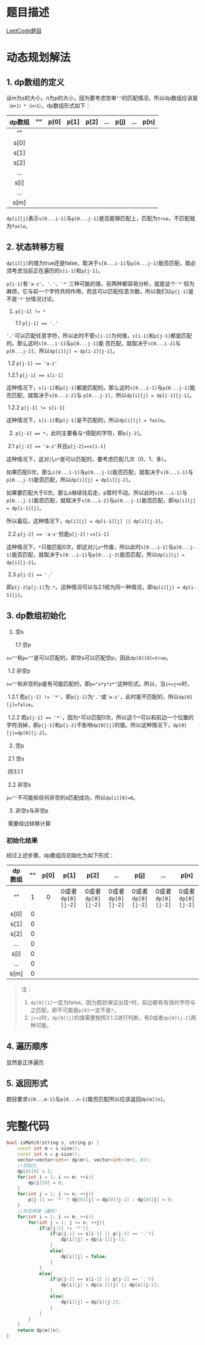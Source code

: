 # 题目描述

[LeetCode题目](https://leetcode.cn/problems/regular-expression-matching/description/)

# 动态规划解法

## 1. dp数组的定义

设m为s的大小，n为p的大小，因为要考虑空串`""`的匹配情况，所以dp数组应该是`（m+1）*（n+1）`。dp数组形式如下：

| dp数组 |  ""  | p[0] | p[1] | p[2] | ...  | p[j] | ...  | p[n] |
| :----: | :--: | :--: | ---- | :--: | :--: | :--: | :--: | :--: |
|   “”   |      |      |      |      |      |      |      |      |
|  s[0]  |      |      |      |      |      |      |      |      |
|  s[1]  |      |      |      |      |      |      |      |      |
|  s[2]  |      |      |      |      |      |      |      |      |
|  ...   |      |      |      |      |      |      |      |      |
|  s[i]  |      |      |      |      |      |      |      |      |
|  ...   |      |      |      |      |      |      |      |      |
|  s[m]  |      |      |      |      |      |      |      |      |

`dp[i][j]`表示`s[0...i-1]`与`p[0...j-1]`是否能够匹配上，匹配为`true`，不匹配就为`fasle`。

## 2. 状态转移方程

`dp[i][j]`的值为true还是false，取决于`s[0...i-1]`与`p[0...j-1]`能否匹配，就必须考虑当前正在遍历的`s[i-1]`和`p[j-1]`。

`p[j-1]`有`'a-z'`、`'.'`、`'*'`三种可能的值，前两种都容易分析，就是这个`'*'`较为麻烦，它与前一个字符共同作用，而且可以匹配任意次数。所以我们以`p[j-1]`是不是`'*'`分情况讨论。

1. `p[j-1] != *`

   1.1 `p[j-1] == '.'`

​				`'.'`可以匹配任意字符，所以此时不管`s[i-1]`为何值，`s[i-1]`和`p[j-1]`都是匹配的。那么这时`s[0...i-1]`与`p[0...j-1]`能				否匹配，就取决于`s[0...i-2]`与`p[0...j-2]`，所以`dp[i][j] = dp[i-1][j-1]`。

​		1.2 `p[j-1] == 'a-z'`

​				1.2.1 `p[j-1] == s[i-1]`

​						这种情况下，`s[i-1]`和`p[j-1]`都是匹配的。那么这时`s[0...i-1]`与`p[0...j-1]`能否匹配，就取决于`s[0...i-2]`与						`p[0...j-2]`，所以`dp[i][j] = dp[i-1][j-1]`。

​				1.2.2 `p[j-1] != s[i-1]`

​						这种情况下，`s[i-1]`和`p[j-1]`是不匹配的，所以`dp[i][j] = fasle`。

2. `p[j-1] == *`，此时主要看与`*`搭配的字符，即`p[j-2]`。

​		2.1 `p[j-2] == 'a-z'`并且`p[j-2]==s[i-1]`

​			这种情况下，这对儿`x*`是可以匹配的，要考虑匹配几次（0、1、多）。

​			如果匹配0次，那么`s[0...i-1]`与`p[0...j-1]`能否匹配，就取决于`s[0...i-1]`与`p[0...j-3]`能否匹配，所以`dp[i][j] = dp[i][j-2]`。

​			如果要匹配大于0次，那么s继续往后走，p暂时不动。所以此时`s[0...i-1]`与`p[0...j-1]`能否匹配，就取决于`s[0...i-2]`与`p[0...j-1]`能否匹配，即`dp[i][j] = dp[i-1][j]`。

​			所以最后，这种情况下，`dp[i][j] = dp[i-1][j] || dp[i][j-2]`。

​		2.2 `p[j-2] == 'a-z'`但是`p[j-2]！=s[i-1]`

​			这种情况下，`*`只能匹配0次，即这对儿`x*`作废，所以此时`s[0...i-1]`与`p[0...j-1]`能否匹配，就取决于`s[0...i-1]`与`p[0...j-3]`能否匹配，所以`dp[i][j] = dp[i][j-2]`。

​		2.3 `p[j-2] == '.'`

​			即`p[j-2]p[j-1]`为`.*`。这种情况可以与2.1视为同一种情况，即`dp[i][j] = dp[i-1][j]`。

## 3. dp数组初始化
1. 空s

   1.1 空p

​			`s=""`和`p=""`是可以匹配的，即空s可以匹配空p，因此`dp[0][0]=true`。

​		1.2 非空p

​			`s=""`和非空的p是有可能匹配的，即`p="x*y*z*"`这种形式。所以，当`1<=j<n`时，

​			1.2.1 若`p[j-1] != '*'`，即`p[j-1]`为`'.'`或`'a-z'`，此时是不匹配的，所以`dp[0][j]=false`。

​			1.2.2 若`p[j-1] == '*'`，因为`*`可以匹配0次，所以这个`*`可以和前边一个位置的字符消掉，即`p[j-1]`和`p[j-2]`不影响`dp[0][j]`的值。所以这种情况下，`dp[0][j]=dp[0][j-2]`。

2. 空p

​		2.1 空s

​			  同3.1.1

​		2.2 非空s

​				`p=""`不可能和任何非空的s匹配成功，所以`dp[i][0]=0`。

3. 非空s与非空p

​		需要经过转移计算

### 初始化结果

经过上述步骤，dp数组应初始化为如下形式：

| dp数组 |  ""  | p[0] | p[1]              |       p[2]        |        ...        |       p[j]        |        ...        |       p[n]        |
| :----: | :--: | :--: | ----------------- | :---------------: | :---------------: | :---------------: | :---------------: | :---------------: |
|   “”   |  1   |  0   | 0或者`dp[0][j-2]` | 0或者`dp[0][j-2]` | 0或者`dp[0][j-2]` | 0或者`dp[0][j-2]` | 0或者`dp[0][j-2]` | 0或者`dp[0][j-2]` |
|  s[0]  |  0   |      |                   |                   |                   |                   |                   |                   |
|  s[1]  |  0   |      |                   |                   |                   |                   |                   |                   |
|  s[2]  |  0   |      |                   |                   |                   |                   |                   |                   |
|  ...   |  0   |      |                   |                   |                   |                   |                   |                   |
|  s[i]  |  0   |      |                   |                   |                   |                   |                   |                   |
|  ...   |  0   |      |                   |                   |                   |                   |                   |                   |
|  s[m]  |  0   |      |                   |                   |                   |                   |                   |                   |

> 注：
>
> 1. `dp[0][1]`一定为false。因为题目保证出现`*`时，前边都有有效的字符与之匹配，即不可能是`p[0]`一定不是`*`。
> 2. `j>=2`时，`dp[0][j]`的值需要按照3.1.2进行判断，有0或者`dp[0][j-2]`两种可能。

## 4. 遍历顺序

显然是正序遍历

## 5. 返回形式

​	题目要求`s[0...m-1]`与`p[0...n-1]`能否匹配所以应该返回`dp[m][n]`。

# 完整代码

```c++
bool isMatch(string s, string p) {
	const int m = s.size();
    const int n = p.size();
	vector<vector<int>> dp(m+1, vector<int>(n+1, 0));
	//初始化
	dp[0][0] = 1;
    for(int i = 1; i <= m; ++i){
		dp[i][0] = 0;
    }
	for(int j = 1; j <= n; ++j){
		p[j-1] == '*' ? dp[0][j] = dp[0][j-2] : dp[0][j] = 0;
	}
	//状态转移（遍历）
	for(int i = 1; i <= m; ++i){
		for(int j = 1; j <= n; ++j){
			if(p[j-1] != '*'){
				if(p[j-1] == s[i-1] || p[j-1] == '.'){
					dp[i][j] = dp[i-1][j-1];
				}
				else{
					dp[i][j] = false;
				}
			}
			else{
				if(p[j-2] == s[i-1] || p[j-2] == '.'){
					dp[i][j] = dp[i-1][j] || dp[i][j-2];
				}
				else{
					dp[i][j] = dp[i][j-2];
				}
			}
		}
	}
	return dp[m][n];
}
```

